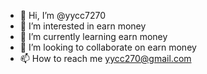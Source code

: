 - 👋 Hi, I’m @yycc7270
- 👀 I’m interested in earn money
- 🌱 I’m currently learning earn money
- 💞️ I’m looking to collaborate on earn money
- 📫 How to reach me yycc270@gmail.com

<!---
yycc7270/yycc7270 is a ✨ special ✨ repository because its `README.md` (this file) appears on your GitHub profile.
You can click the Preview link to take a look at your changes.
--->
